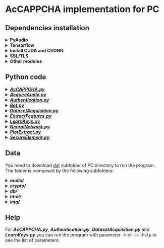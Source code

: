 # AcCAPPCHA implementation for PC
## Dependencies installation
<details><summary><b>PyAudio</b></summary>
<b><i>Linux:</i></b><br>
  <code>
  sudo apt install portaudio19-dev
  pip3 install pyaudio
  </code><br><br>
<b><i>Windows:</i></b><br>
  Check the version and either you have 64 or 32 Python just open python on terminal, obtaining for example this result:<br>
  <img src="git_img/version_python.PNG" width="650" alt="version_python"><br>
  Download from the appropriate <i>.whl</i> file from [here](https://www.lfd.uci.edu/~gohlke/pythonlibs/#pyaudio). An example of the name of this file is <b>PyAudio‑0.2.11‑cp37‑cp37m‑win_amd64.whl</b><br><br>
  Then go to the download folder and install it through the command:<br>
  <code>
  pip3 install PyAudio-0.2.11-cp37-cp37m-win_amd64.whl
  </code><br>
  or<br>
  <code>
  python3 -m pip install PyAudio-0.2.11-cp37-cp37m-win_amd64.whl
  </code>
</details>
<details><summary><b>Tensorflow</b></summary>
  Run the following command on terminal:<br>
  <code>
  pip3 install tensorflow
  </code><br>
  or<br>
  <code>
  python3 -m pip install tensorflow
  </code><br>
  Instead of installing <i>tensorflow</i>, I installed <i>tensorflow-gui</i> on Windows to exploit the computation power of my GPU Nvidia GTX 1050 Ti.<br><br>
  <b><i>Linux:</i></b><br>
  I needed to explicitly install keras after tensorflow, using:
  <code>
  pip3 install keras
  </code><br><br>
  <b><i>Windows:</i></b><br>
  Before running the previous command on cmd (as administrator) you need to manage MAX_PATH limitations
  of Windows. To do so, you need to set the register key <code>Computer\HKEY_LOCAL_MACHINE\SYSTEM\CurrentControlSet\Control\FileSystem\LongPathsEnabled</code>
  to value <i>1</i>.
</details>
<details><summary><b>Install CUDA and CUDNN</b></summary>
This dipendency is important for tensorflow to perform computation using the user's NVIDIA GPU card. You can follow the [official installation guide](https://www.tensorflow.org/install/gpu) made by tensorflow team.
</details>
<details><summary><b>SSL/TLS</b></summary>
  The module <i>ssl</i> uses the OpenSSL library, that you can dowload <a href="https://slproweb.com/products/Win32OpenSSL.html">here</a> for Windows (in Linux it's already install).<br>
  Type the following command on terminal to install the <i>ssl</i> python module:<br>
  <code>
  pip3 install ssl
  </code><br>
  or<br>
  <code>
  python3 -m pip install ssl
  </code><br>
  <br><br>
</details>
<details><summary><b>Other modules</b></summary>
  Type the following command on terminal:<br>
  <code>
  pip3 install matplotlib scipy numpy wave pynput termcolor argparse csv colorama Pillow progressbar logging psycopg2 uuid hashlib
  </code><br>
  or<br>
  <code>
  python3 -m pip install matplotlib scipy numpy wave pynput termcolor argparse csv colorama Pillow progressbar logging psycopg2 uuid hashlib
  </code><br><br>
</details>

## Python code
<details><summary><a href="AcCAPPCHA.py"><i><b>AcCAPPCHA.py</b></i></a></summary>
  File with the definition of the class <i>AcCAPPCHA</i>, used for the verification of the user's identity.
</details>
<details><summary><a href="AcquireAudio.py"><i><b>AcquireAudio.py</b></i></a></summary>
  File with the definition of the class <i>AcquireAudio</i>, used to create record audio files during the execution of a key-logger. It records the audio signal of every key press to create the training set and the test set.
</details>
<details><summary><a href="Authentication.py"><i><b>Authentication.py</b></i></a></summary>
  File with the definition of the class <i>Authentication</i>, used to send and receive message on the server-side.
</details>
<details><summary><a href="Bot.py"><i><b>Bot.py</b></i></a></summary>
  File with the two functions used to emulate a bot attempt during the authentication with AcCAPPCHA.
</details>
<details><summary><a href="DatasetAcquisition.py"><i><b>DatasetAcquisition.py</b></i></a></summary>File with the main function used to: record audio files, extract features and plot waves of the training set and the test set.
</details>
<details><summary><a href="ExtractFeatures.py"><i><b>ExtractFeatures.py</b></i></a></summary>File with the definition of the class <i>ExtractFeatures</i> class definition that is used to create an object for the analysis and extraction of an audio signal.
</details>
<details><summary><a href="LearnKeys.py"><i><b>LearnKeys.py</b></i></a></summary>File with the main function used to create a neural network, train it and save the trained model on the File System.
</details>
<details><summary><a href="NeuralNetwork.py"><i><b>NeuralNetwork.py</b></i></a></summary>File with the definition of the class <i>NeuralNetwork</i> class definition that is used to create an object for construction of a neural network for training and test phase of the algorithm.
</details>
<details><summary><a href="PlotExtract.py"><i><b>PlotExtract.py</b></i></a></summary>File with the definition of the class <i>PlotExtract</i> class definition that is used to plot or extract features from audios in an input folder.
</details>
<details><summary><a href="SecureElement.py"><i><b>SecureElement.py</b></i></a></summary>File with the definition of the class <i>SecureElement</i>, used to send and receive message on the client-side.
</details>

## Data
You need to download [dat](https://drive.google.com/file/d/1KRqN4Q7mTvH0syN4qYIWOe266AXYPA4Q/view?usp=sharing) subfolder of PC directory to run the program.<br> The folder is composed by the following subfolders:
<details><summary><b><i>audio/</i></b><br></summary>
  It contains a subfolder for each dataset used in the training phase with inside at most three subfolders (<i>spectrum/</i> related to spectrogram features, <i>touch/</i> related to touch features, <i>touch_hit/</i> related to touch features concatenated with the hit features). In each one of these 3 subfolders, there is:
  <ul>
    <li><b><i>dataset.csv</i></b><br>
      csv file where each row is composed by features and index of the label. It's used to train the neural network.
    </li>
    <li><b><i>label_dict.csv</i></b><br>
      csv file where each row is composed by a label and the index related to it.
    </li>
    <li><b><i>model/</i></b><br>
      folder containing information of neural network trained on data in <i>dataset.csv</i>.
    </li>
  </ul>
</details>
<details><summary><b><i>crypto/</i></b><br></summary>
  Folder containing the certificates and the private keys, for TLS protocol, and ECDSA keys. 
</details>
<details><summary><b><i>db/</i></b><br></summary>
  Folder containing the files used for the creation of the PostgreSQL database:
  <ul>
    <li><b><i>db_creation.sql</i></b><br>
      SQL file for the creation of the CloudUser table and related domains.
    </li>
    <li><b><i>db_population.csv</i></b><br>
      SQL file for the population of the CloudUser table.
    </li>
  </ul>
  The database must be created by login to PostgreSQL:<br>
  <code>
  psql -U userName
  </code> on Windows Operating System with <i>postgres</i> as password <br><br>
  <code>
  su - postgres
  </code><br>
  <code>
  psql
  </code> on Linux without default password<br><br>
  After the login phase, the user must type the following commands on the terminal:<br>
  <code>
  \i db_creation.sql
  </code><br><br>
  <code>
  \i db_population.sql
  </code>
</details>
<details><summary><b><i>html/</i></b><br></summary>
  Folder containing the 3 HTML possible responses of the server for the client, after the authentication phase:<br><br>
  <table>
  <tr>
    <td><b><i>failure.html</i></b></td>
    <td><b><i>logged.html</i></b></td>
    <td><b><i>no_db_entry.html</i></b></td>
  </tr>
  <tr>
    <td> <img src="git_img/failure.PNG"  alt="1" width = 150px height = 100px ></td>
    <td><img src="git_img/logged.PNG" alt="3" width = 150px height = 100px></td>
    <td><img src="git_img/no_db_entry.PNG" alt="4" width = 150px height = 100px></td>
  </tr>
  </table>
  It also contains the response <b><i>response.html</i></b>, read by the client during the execution of AcCAPPCHA, and <b><i>block.txt</i></b> file for the management of block period.
</details>
<details><summary><b><i>img/</i></b><br></summary>
It is composed by 2 subfolders:
<ul>
<li><b><i>spectrum/</i></b><br>
The folder contains the spectrogram images of all the audio peaks detected. This folder is used by AcCAPPCHA if the user selected the spectrogram feature.
</li>
<li><b><i>wave/</i></b><br>
  The folder will contain the plot image (<b><i>audio_from_user.png</i></b>)of all the audio peaks in the audio file recorded during the insertion of the password.<br>
  If deep learning techniques are selected, the folder also contains an image <i>peak_XX.png</i>, one for each audio peak evaluated by the deep learning technique, where <i>XX</i> is a progressive number. In the image there is the plot of signal, recorded during the insertion of the password, with highlighted only the peak plotted in the image.  
AcCAPPCHA uses this folder if <i>-plot</i> option is selected.
</li>
</ul>
</details>

## Help
For <b><i>AcCAPPCHA.py</i></b>, <b><i>Authentication.py</i></b>, <b><i>DatasetAcquisition.py</i></b> and <b><i>LearnKeys.py</i></b> you can run the program with parameter <code>-h</code> or <code>-h</code><code>--help</code> to see the list of parameters.
